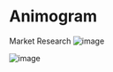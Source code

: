 # Animogram


Market Research
![image](https://github.com/senior-project-AnimoGram/Project-Presentation/assets/115504766/1faeb961-c838-4b80-99f8-36ee76cf277f)


![image](https://github.com/senior-project-AnimoGram/Project-Presentation/assets/115504766/1068b37f-f9db-4c0b-bb4e-6da6d6244342)
